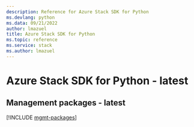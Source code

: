```yaml
---
description: Reference for Azure Stack SDK for Python
ms.devlang: python
ms.data: 09/21/2022
author: lmazuel
title: Azure Stack SDK for Python
ms.topic: reference
ms.service: stack
ms.author: lmazuel
---
```

# Azure Stack SDK for Python - latest

## Management packages - latest
[!INCLUDE [mgmt-packages](stack-mgmt-index.md)]